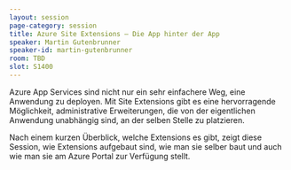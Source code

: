 ```yaml
---
layout: session
page-category: session
title: Azure Site Extensions – Die App hinter der App
speaker: Martin Gutenbrunner
speaker-id: martin-gutenbrunner
room: TBD
slot: S1400
---
```


Azure App Services sind nicht nur ein sehr einfachere Weg, eine Anwendung zu deployen. Mit Site Extensions gibt es eine hervorragende Möglichkeit, administrative Erweiterungen, die von der eigentlichen Anwendung unabhängig sind, an der selben Stelle zu platzieren.

Nach einem kurzen Überblick, welche Extensions es gibt, zeigt diese Session, wie Extensions aufgebaut sind, wie man sie selber baut und auch wie man sie am Azure Portal zur Verfügung stellt.
